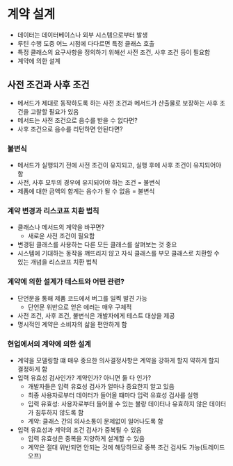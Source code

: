 # 계약 설계
- 데이터는 데이터베이스나 외부 시스템으로부터 발생
- 루틴 수행 도중 어느 시점에 다다르면 특정 클래스 호출
- 특정 클래스의 요구사항을 정의하기 위해선 사전 조건, 사후 조건 등이 필요함 
- 계약에 의한 설계

## 사전 조건과 사후 조건
- 메서드가 제대로 동작하도록 하는 사전 조건과 메서드가 산출물로 보장하는 사후 조건을 고찰할 필요가 있음
- 메서드는 사전 조건으로 음수를 받을 수 없다면?
- 사후 조건으로 음수를 리턴하면 안된다면?

### 불변식
- 메서드가 실행되기 전에 사전 조건이 유지되고, 실행 후에 사후 조건이 유지되어야 함
- 사전, 사후 모두의 경우에 유지되어야 하는 조건 = 불변식
- 제품에 대한 금액의 합계는 음수가 될 수 없음 = 불변식

### 계약 변경과 리스코프 치환 법칙
- 클래스나 메서드의 계약을 바꾸면?
  - 새로운 사전 조건이 필요함 
- 변경된 클래스를 사용하는 다른 모든 클래스를 살펴보는 것 중요
- 시스템에 기대하는 동작을 꺠뜨리지 않고 자식 클래스를 부모 클래스로 치환할 수 있는 개념을 리스코프 치환 법칙

### 계약에 의한 설계가 테스트와 어떤 관련?
- 단언문을 통해 제품 코드에서 버그를 일찍 발견 가능
  - 단언문 위반으로 얻은 에러는 매우 구체적
- 사전 조건, 사후 조건, 불변식은 개발자에게 테스트 대상을 제공
- 명시적인 계약은 소비자의 삶을 편안하게 함

### 현업에서의 계약에 의한 설계
- 계약을 모델링할 떄 매우 중요한 의사결정사항은 계약을 강하게 할지 약하게 할지 결정하게 함
- 입력 유효성 검사인가? 계약인가? 아니면 둘 다 인가?
  - 개발자들은 입력 유효성 검사가 얼마나 중요한지 알고 있음
  - 최종 사용자로부터 데이터가 들어올 떄마다 입력 유효성 검사를 실행
  - 입력 유효성: 사용자로부터 들어올 수 있는 불량 데이터나 유효하지 않은 데이터가 침투하지 않도록 함
  - 계약: 클래스 간의 의사소통이 문제없이 일어나도록 함
- 입력 유효성과 계약의 조건 검사가 중복될 수 있음
  - 입력 유효성은 중복을 지양하게 설계할 수 있음
  - 계약은 절대 위반되면 안되는 것에 해당하므로 중복 조건 검사도 가능(트레이드 오프)

